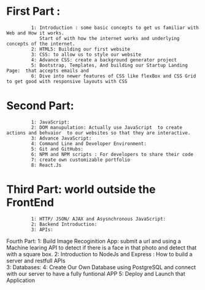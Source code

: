 # First Part :

             1: Introduction : some basic concepts to get us familiar with Web and How it works.
                Start of with how the internet works and underlying concepts of the internet.
             2: HTML5: Building our first website
             3: CSS: to allow us to style our website
             4: Advance CSS: create a background generator project
             5: Bootstrap, Templates, And building our Startup Landing Page:  that accepts emails and
             6: Dive into newer features of CSS like flexBox and CSS Grid to get good with responsive layouts with CSS


# Second Part:

             1: JavaScript:
             2: DOM manupulation: Actually use JavaScript  to create actions and behvaior  to our websites so that they are interactive.
             3: Advance JavaScript:
             4: Command Line and Developer Environment:
             5: Git and GitHubs:
             6: NPM and NPM scripts : For developers to share their code
             7: create own customizable portfolio
             8: React.Js

# Third Part: world outside the FrontEnd

             1: HTTP/ JSON/ AJAX and Asysnchronous JavaScript:
             2: Backend Introduction:
             3: APIs:

Fourth Part:
1: Build Image Recoginition App: submit a url and using a Machine learing API to detect if there is a face in that photo and detect that with a square box.
2: Introduction to NodeJs and Express : How to build a server and restfull APIs  
 3: Databases:
4: Create Our Own Database using PostgreSQL and connect with our server to have a fully funtional APP
5: Deploy and Launch that Application
